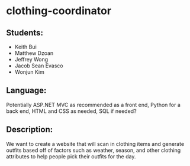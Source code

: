# clothing-coordinator
## Students:
- Keith Bui
- Matthew Dzoan
- Jeffrey Wong
- Jacob Sean Evasco
- Wonjun Kim

## Language:
Potentially ASP.NET MVC as recommended as a front end, Python for a back end, HTML and CSS as needed, SQL if needed?

## Description:
We want to create a website that will scan in clothing items and generate outfits based off of factors such as weather, season, and other clothing attributes to help people pick their outfits for the day.
